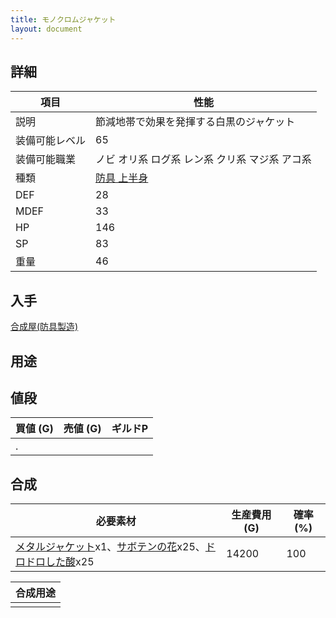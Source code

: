 ```yaml
---
title: モノクロムジャケット
layout: document
---
```

## 詳細

|項目|性能|
|---|---|
|説明|節減地帯で効果を発揮する白黒のジャケット|
|装備可能レベル|65|
|装備可能職業|ノビ オリ系 ログ系 レン系 クリ系 マジ系 アコ系|
|種類|[防具 上半身](防具(上半身))|
|DEF|28|
|MDEF|33|
|HP|146|
|SP|83|
|重量|46|

## 入手

[合成屋(防具製造)](合成屋(防具製造))

## 用途

## 値段

|買値 (G)|売値 (G)|ギルドP|
|---|---|---|
|.|||

## 合成

|必要素材|生産費用 (G)|確率 (%)|
|---|---|---|
|[メタルジャケット](メタルジャケット)x1、[サボテンの花](サボテンの花)x25、[ドロドロした酸](ドロドロした酸)x25|14200|100|

|合成用途|
|---|
||